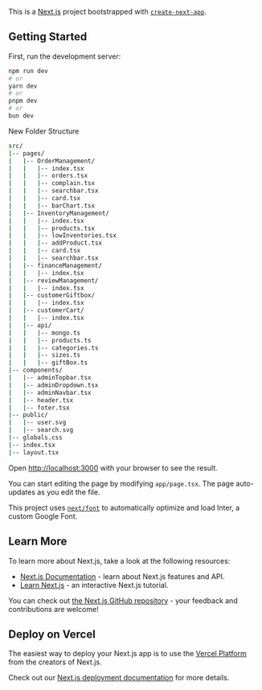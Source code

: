 This is a [Next.js](https://nextjs.org/) project bootstrapped with [`create-next-app`](https://github.com/vercel/next.js/tree/canary/packages/create-next-app).

## Getting Started

First, run the development server:

```bash
npm run dev
# or
yarn dev
# or
pnpm dev
# or
bun dev
```

New Folder Structure
```bash
src/
|-- pages/
|   |-- OrderManagement/
|   |   |-- index.tsx
|   |   |-- orders.tsx
|   |   |-- complain.tsx
|   |   |-- searchbar.tsx
|   |   |-- card.tsx
|   |   |-- barChart.tsx
|   |-- InventoryManagement/
|   |   |-- index.tsx
|   |   |-- products.tsx
|   |   |-- lowInventories.tsx
|   |   |-- addProduct.tsx
|   |   |-- card.tsx
|   |   |-- searchbar.tsx
|   |-- financeManagement/
|   |   |-- index.tsx
|   |-- reviewManagement/
|   |   |-- index.tsx
|   |-- customerGiftbox/
|   |   |-- index.tsx
|   |-- customerCart/
|   |   |-- index.tsx
|   |-- api/
|   |   |-- mongo.ts
|   |   |-- products.ts
|   |   |-- categories.ts
|   |   |-- sizes.ts
|   |   |-- giftBox.ts
|-- components/
|   |-- adminTopbar.tsx
|   |-- adminDropdown.tsx
|   |-- adminNavbar.tsx
|   |-- header.tsx
|   |-- foter.tsx
|-- public/
|   |-- user.svg
|   |-- search.svg
|-- globals.css
|-- index.tsx
|-- layout.tsx
```



Open [http://localhost:3000](http://localhost:3000) with your browser to see the result.

You can start editing the page by modifying `app/page.tsx`. The page auto-updates as you edit the file.

This project uses [`next/font`](https://nextjs.org/docs/basic-features/font-optimization) to automatically optimize and load Inter, a custom Google Font.

## Learn More

To learn more about Next.js, take a look at the following resources:

- [Next.js Documentation](https://nextjs.org/docs) - learn about Next.js features and API.
- [Learn Next.js](https://nextjs.org/learn) - an interactive Next.js tutorial.

You can check out [the Next.js GitHub repository](https://github.com/vercel/next.js/) - your feedback and contributions are welcome!

## Deploy on Vercel

The easiest way to deploy your Next.js app is to use the [Vercel Platform](https://vercel.com/new?utm_medium=default-template&filter=next.js&utm_source=create-next-app&utm_campaign=create-next-app-readme) from the creators of Next.js.

Check out our [Next.js deployment documentation](https://nextjs.org/docs/deployment) for more details.
